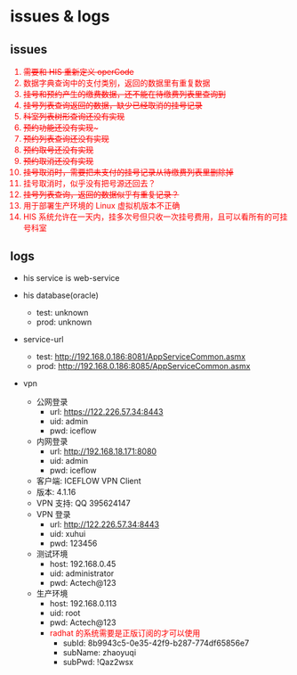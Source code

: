 # issues & logs

## issues

<span style="color:red">

1. ~~需要和 HIS 重新定义 operCode~~
1. 数据字典查询中的支付类别，返回的数据里有重复数据
1. ~~挂号和预约产生的缴费数据，还不能在待缴费列表里查询到~~
1. ~~挂号列表查询返回的数据，缺少已经取消的挂号记录~~
1. ~~科室列表树形查询还没有实现~~
1. ~~预约功能还没有实现~~~
1. ~~预约列表查询还没有实现~~
1. ~~预约取号还没有实现~~
1. ~~预约取消还没有实现~~
1. ~~挂号取消时，需要把未支付的挂号记录从待缴费列表里删除掉~~
1. 挂号取消时，似乎没有把号源还回去？
1. ~~挂号列表查询，返回的数据似乎有重复记录？~~
1. 用于部署生产环境的 Linux 虚拟机版本不正确
1. HIS 系统允许在一天内，挂多次号但只收一次挂号费用，且可以看所有的可挂号科室

</span>

## logs

* his service is web-service
* his database(oracle)

    * test: unknown
    * prod: unknown

* service-url

    * test: <http://192.168.0.186:8081/AppServiceCommon.asmx>
    * prod: <http://192.168.0.186:8085/AppServiceCommon.asmx>

* vpn

    * 公网登录
        * url: <https://122.226.57.34:8443>
        * uid: admin
        * pwd: iceflow
    * 内网登录
        * url: <http://192.168.18.171:8080>
        * uid: admin
        * pwd: iceflow
    * 客户端: ICEFLOW VPN Client
    * 版本: 4.1.16
    * VPN 支持: QQ 395624147
    * VPN 登录
        * url: <http://122.226.57.34:8443>
        * uid: xuhui
        * pwd: 123456
    * 测试环境
        * host: 192.168.0.45
        * uid: administrator
        * pwd: Actech@123
    * 生产环境
        * host: 192.168.0.113
        * uid: root
        * pwd: Actech@123
        * <span style="color:red">radhat 的系统需要是正版订阅的才可以使用</span>
            * subId: 8b9943c5-0e35-42f9-b287-774df65856e7
            * subName: zhaoyuqi
            * subPwd: !Qaz2wsx